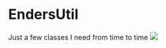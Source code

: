 # EndersUtil
Just a few classes I need from time to time
[![](https://jitpack.io/v/e3ndr/EndersUtil.svg)](https://jitpack.io/#e3ndr/EndersUtil)  
  
